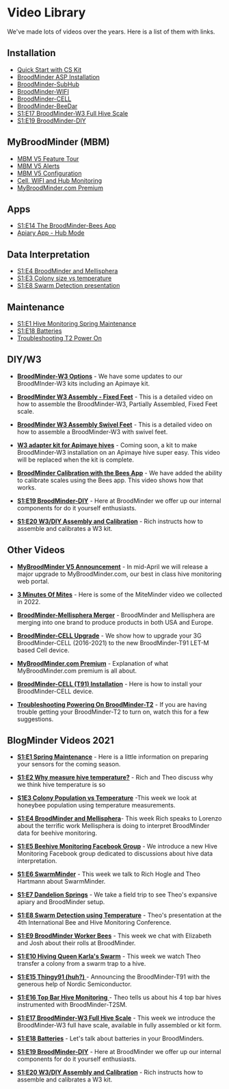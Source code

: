 # Video Library

We've made lots of videos over the years. Here is a list of them with links.

## Installation

- <a href="https://youtu.be/6WicH4_l2FQ" target="_blank">Quick Start with CS Kit</a>
- <a href="https://youtu.be/B14U5S49EEE" target="_blank">BroodMinder ASP Installation</a>
- <a href="https://youtu.be/Y0EgtksIqHU" target="_blank">BroodMinder-SubHub</a>
- <a href="https://youtu.be/10jw51jqmT0" target="_blank">BroodMinder-WIFI</a>
- <a href="https://youtu.be/l-85IgbXxZU" target="_blank">BroodMinder-CELL</a>
- <a href="https://youtu.be/Pw1EFYKX2KU" target="_blank">BroodMinder-BeeDar</a>
- <a href="https://youtu.be/tI6Kw-PU_3A" target="_blank">S1:E17 BroodMinder-W3 Full Hive Scale</a>
- <a href="https://youtu.be/3xdnkD1NpHo" target="_blank">S1:E19 BroodMinder-DIY</a>

## MyBroodMinder (MBM)

- <a href="https://youtu.be/FoeU-fPR7Fw" target="_blank">MBM V5 Feature Tour</a>
- <a href="https://youtu.be/L-J3aMZCLUo" target="_blank">MBM V5 Alerts</a>
- <a href="https://youtu.be/9egE9wHM_Fw" target="_blank">MBM V5 Configuration</a>
- <a href="https://youtu.be/JXfLwWaJT_A" target="_blank">Cell, WIFI and Hub Monitoring</a>
- <a href="https://youtu.be/JAAVzttW6ag" target="_blank">MyBroodMinder.com Premium</a>

## Apps

- <a href="https://youtu.be/qF0VykUFYzs" target="_blank">S1:E14 The BroodMinder-Bees App</a>
- <a href="https://youtu.be/LQsblm7G-SI" target="_blank">Apiary App - Hub Mode</a>

## Data Interpretation

- <a href="https://youtu.be/wru1jOZ9qbk" target="_blank">S1:E4 BroodMinder and Mellisphera</a>
- <a href="https://youtu.be/r1XjAYiTHgE" target="_blank">S1:E3 Colony size vs temperature</a>
- <a href="https://youtu.be/jmRjC8yvCQU" target="_blank">S1:E8 Swarm Detection presentation</a>

## Maintenance

- <a href="https://youtu.be/3bXVbkQ1t_8" target="_blank">S1:E1 Hive Monitoring Spring Maintenance</a>
- <a href="https://youtu.be/RmTpYHZxrf0" target="_blank">S1:E18 Batteries</a>
- <a href="https://youtu.be/NtjtV7TKFgc" target="_blank">Troubleshooting T2 Power On</a>

## DIY/W3

- <a href="https://youtu.be/75ww-pvq3E8" target="_blank">**BroodMinder-W3 Options**</a> - We have some updates to our BroodMInder-W3 kits including an Apimaye kit. 

- <a href="https://youtu.be/wgH3Iq6Ojt8" target="_blank">**BroodMinder W3 Assembly - Fixed Feet**</a> - This is a detailed video on how to assemble the BroodMinder-W3, Partially Assembled, Fixed Feet scale. 

- <a href="https://youtu.be/Tv0dToJJHR8" target="_blank">**BroodMinder W3 Assembly Swivel Feet**</a> - This is a detailed video on how to assemble a BroodMinder-W3 with swivel feet.

- <a href="https://youtu.be/M6lKLreqPM4" target="_blank">**W3 adapter kit for Apimaye hives**</a> - Coming soon, a kit to make BroodMinder-W3 installation on an Apimaye  hive super easy. This video will be replaced when the kit is complete. 

- <a href="https://youtu.be/g8QUoGfgbbw" target="_blank">**BroodMinder Calibration with the Bees App**</a> - We have added the ability to calibrate scales using the Bees app. This video shows how that works. 

- <a href="https://youtu.be/3xdnkD1NpHo" target="_blank">**S1:E19 BroodMinder-DIY**</a> - Here at BroodMinder we offer up our internal components for do it yourself enthusiasts. 

- <a href="https://youtu.be/Hh9VKOsFOh8" target="_blank">**S1:E20 W3/DIY Assembly and Calibration**</a> - Rich instructs how to assemble and calibrates a W3 kit. 


## Other Videos

- <a href="https://youtu.be/MQRW-59oMB4" target="_blank">**MyBroodMinder V5 Announcement**</a> - In mid-April we will release a major upgrade to MyBroodMinder.com, our best in class hive monitoring web portal.  

- <a href="https://youtu.be/C3oz5TRl4UA" target="_blank">**3 Minutes  Of Mites**</a> - Here is some of the MiteMinder video we collected in 2022.

- <a href="https://youtu.be/IY98mxjJmLU" target="_blank">**BroodMinder-Mellisphera Merger**</a> - BroodMinder and Mellisphera are merging into one brand to produce products in both USA and Europe. 

- <a href="https://youtu.be/GuEjakVh554" target="_blank">**BroodMinder-CELL Upgrade**</a> - We show how to upgrade your 3G BroodMinder-CELL (2016-2021) to the new BroodMinder-T91 LET-M based Cell device.

- <a href="https://youtu.be/JAAVzttW6ag" target="_blank">**MyBroodMinder.com Premium**</a> - Explanation of what MyBroodMinder.com premium is all about.

- <a href="https://youtu.be/8ykSvgVCvwE" target="_blank">**BroodMinder-CELL (T91) Installation**</a> - Here is how to install your BroodMinder-CELL device. 

- <a href="https://youtu.be/NtjtV7TKFgc" target="_blank">**Troubleshooting  Powering On BroodMinder-T2**</a> - If you are having trouble getting your BroodMinder-T2 to turn on, watch this for a few suggestions. 


## BlogMinder Videos 2021

- <a href="https://youtu.be/3bXVbkQ1t_8" target="_blank">**S1:E1 Spring Maintenance**</a>  - Here is a little information on preparing your sensors for the coming season. 

- <a href="https://youtu.be/0zcPf59F-9I" target="_blank">**S1:E2 Why measure hive temperature?**</a> - Rich and Theo discuss why we think hive temperature is so 

- <a href="https://youtu.be/r1XjAYiTHgE" target="_blank">**S1E3 Colony Population vs Temperature**</a> -This week we look at honeybee population using temperature measurements. 

- <a href="https://youtu.be/wru1jOZ9qbk" target="_blank">**S1:E4 BroodMinder and Mellisphera**</a>- This week Rich speaks to Lorenzo about the terrific work Mellisphera is  doing to interpret BroodMinder data for beehive monitoring. 

- <a href="https://youtu.be/AjGZxDhf5-Y" target="_blank">**S1:E5 Beehive Monitoring Facebook Group**</a> - We introduce a new Hive Monitoring Facebook group dedicated to discussions about hive data interpretation. 

- <a href="https://youtu.be/QTSi0G34w-s" target="_blank">**S1:E6 SwarmMinder**</a> - This week we talk to Rich Hogle and Theo Hartmann about SwarmMinder. 

- <a href="https://youtu.be/QTSi0G34w-s" target="_blank">**S1:E7 Dandelion Springs**</a> -  We take a field trip to see Theo's expansive apiary and BroodMinder setup. 

- <a href="https://youtu.be/jmRjC8yvCQU" target="_blank">**S1:E8 Swarm Detection using Temperature**</a> - Theo's presentation at the 4th International Bee and Hive Monitoring Conference. 

- <a href="https://youtu.be/fGWosy74GE4" target="_blank">**S1:E9 BroodMinder Worker Bees**</a> - This week we chat with Elizabeth and Josh about their rolls at BroodMinder.

- <a href="https://youtu.be/OdmFxZQF09Y" target="_blank">**S1:E10 Hiving Queen Karla's Swarm**</a> - This week we watch Theo transfer a colony from a swarm trap to a hive. 

- <a href="https://youtu.be/Wwj5fR6P1hE" target="_blank">**S1:E15 Thingy91 (huh?)** </a>- Announcing the BroodMinder-T91 with the generous help of Nordic Semiconductor. 

- <a href="https://youtu.be/mifLZvrxlzw" target="_blank">**S1:E16 Top Bar Hive Monitoring** </a>- Theo tells us about his 4 top bar hives instrumented with BroodMinder-T2SM.

- <a href="https://youtu.be/tI6Kw-PU_3A" target="_blank">**S1:E17 BroodMinder-W3 Full Hive Scale**</a> - This week we introduce the BroodMinder-W3 full have scale, available in fully assembled or kit form. 

- <a href="https://youtu.be/RmTpYHZxrf0" target="_blank">**S1:E18 Batteries**</a> - Let's talk about batteries in your BroodMinders. 

- <a href="https://youtu.be/3xdnkD1NpHo" target="_blank">**S1:E19 BroodMinder-DIY**</a> - Here at BroodMinder we offer up our internal components for do it yourself enthusiasts. 

- <a href="https://youtu.be/Hh9VKOsFOh8" target="_blank">**S1:E20 W3/DIY Assembly and Calibration**</a> - Rich instructs how to assemble and calibrates a W3 kit. 
